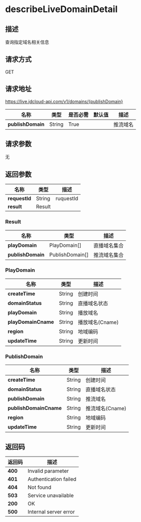 # describeLiveDomainDetail


## 描述
查询指定域名相关信息

## 请求方式
GET

## 请求地址
https://live.jdcloud-api.com/v1/domains/{publishDomain}

|名称|类型|是否必需|默认值|描述|
|---|---|---|---|---|
|**publishDomain**|String|True| |推流域名|

## 请求参数
无


## 返回参数
|名称|类型|描述|
|---|---|---|
|**requestId**|String|ruquestId|
|**result**|Result| |

### Result
|名称|类型|描述|
|---|---|---|
|**playDomain**|PlayDomain[]|直播域名集合|
|**publishDomain**|PublishDomain[]|推流域名集合|
### PlayDomain
|名称|类型|描述|
|---|---|---|
|**createTime**|String|创建时间|
|**domainStatus**|String|直播域名状态|
|**playDomain**|String|播放域名|
|**playDomainCname**|String|播放域名(Cname)|
|**region**|String|地域编码|
|**updateTime**|String|更新时间|
### PublishDomain
|名称|类型|描述|
|---|---|---|
|**createTime**|String|创建时间|
|**domainStatus**|String|直播域名状态|
|**publishDomain**|String|推流域名|
|**publishDomainCname**|String|推流域名(Cname)|
|**region**|String|地域编码|
|**updateTime**|String|更新时间|

## 返回码
|返回码|描述|
|---|---|
|**400**|Invalid parameter|
|**401**|Authentication failed|
|**404**|Not found|
|**503**|Service unavailable|
|**200**|OK|
|**500**|Internal server error|
